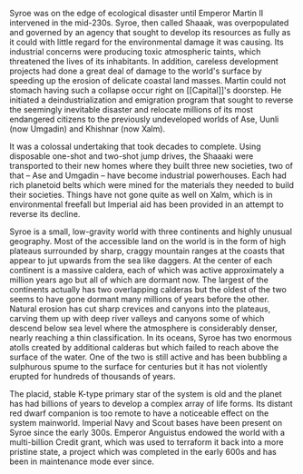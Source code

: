 Syroe was on the edge of ecological disaster until Emperor Martin II intervened in the mid-230s. Syroe, then called Shaaak, was overpopulated and governed by an agency that sought to develop its resources as fully as it could with little regard for the environmental damage it was causing. Its industrial concerns were producing toxic atmospheric taints, which threatened the lives of its inhabitants. In addition, careless development projects had done a great deal of damage to the world's surface by speeding up the erosion of delicate coastal land masses. Martin could not stomach having such a collapse occur right on [[Capital]]'s doorstep. He initiated a deindustrialization and emigration program that sought to reverse the seemingly inevitable disaster and relocate millions of its most endangered citizens to the previously undeveloped worlds of Ase, Uunli (now Umgadin) and Khishnar (now Xalm).

It was a colossal undertaking that took decades to complete. Using disposable one-shot and two-shot jump drives, the Shaaaki were transported to their new homes where they built three new societies, two of that – Ase and Umgadin – have become industrial powerhouses. Each had rich planetoid belts which were mined for the materials they needed to build their societies. Things have not gone quite as well on Xalm, which is in environmental freefall but Imperial aid has been provided in an attempt to reverse its decline.

Syroe is a small, low-gravity world with three continents and highly unusual geography. Most of the accessible land on the world is in the form of high plateaus surrounded by sharp, craggy mountain ranges at the coasts that appear to jut upwards from the sea like daggers. At the center of each continent is a massive caldera, each of which was active approximately a million years ago but all of which are dormant now. The largest of the continents actually has two overlapping calderas but the oldest of the two seems to have gone dormant many millions of years before the other. Natural erosion has cut sharp crevices and canyons into the plateaus, carving them up with deep river valleys and canyons some of which descend below sea level where the atmosphere is considerably denser, nearly reaching a thin classification. In its oceans, Syroe has two enormous atolls created by additional calderas but which failed to reach above the surface of the water. One of the two is still active and has been bubbling a sulphurous spume to the surface for centuries but it has not violently erupted for hundreds of thousands of years.

The placid, stable K-type primary star of the system is old and the planet has had billions of years to develop a complex array of life forms. Its distant red dwarf companion is too remote to have a noticeable effect on the system mainworld. Imperial Navy and Scout bases have been present on Syroe since the early 300s. Emperor Anguistus endowed the world with a multi-billion Credit grant, which was used to terraform it back into a more pristine state, a project which was completed in the early 600s and has been in maintenance mode ever since.
